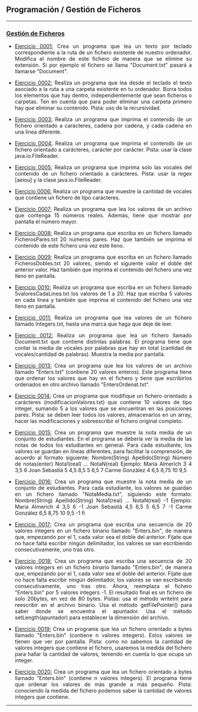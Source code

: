 <h2>Programación / Gestión de Ficheros</h2>
<hr/>

<div>
<h3><a href="https://github.com/sufigueroa87/dam/tree/main/programaci%C3%B3n/gesti%C3%B3n_ficheros">Gestión de Ficheros</a></h3>
<ul>
	<li>
   		<p align="justify"><a href="https://github.com/sufigueroa87/dam/tree/main/programaci%C3%B3n/gesti%C3%B3n_ficheros/ejercicio_0001">Ejercicio 0001:</a> 
	   		Crea un programa que lea un texto por teclado correspondiente a la ruta de un fichero existente de nuestro ordenador. Modifica el nombre de este fichero de manera que se elimine su extensión. Si por ejemplo el fichero se llama "Document.txt" pasará a llamarse "Document".
   		</p>
   	</li>
	<li>
   		<p align="justify"><a href="https://github.com/sufigueroa87/dam/tree/main/programaci%C3%B3n/gesti%C3%B3n_ficheros/ejercicio_0002">Ejercicio 0002:</a> 
	   		Realiza un programa que lea desde el teclado el texto asociado a la ruta a una carpeta existente en tu ordenador. Borra todos los elementos que hay dentro, independientemente que sean ficheros o carpetas. Ten en cuenta que para poder eliminar una carpeta primero hay que eliminar su contenido. Pista: uso de la recursividad.
   		</p>
   	</li>
	<li>
   		<p align="justify"><a href="https://github.com/sufigueroa87/dam/tree/main/programaci%C3%B3n/gesti%C3%B3n_ficheros/ejercicio_0003">Ejercicio 0003:</a> 
	   		Realiza un programa que imprima el contenido de un fichero orientado a carácteres, cadena por cadena, y cada cadena en una línea diferente.
   		</p>
   	</li>
	<li>
   		<p align="justify"><a href="https://github.com/sufigueroa87/dam/tree/main/programaci%C3%B3n/gesti%C3%B3n_ficheros/ejercicio_0004">Ejercicio 0004:</a> 
	   		Realiza un programa que imprima el contenido de un fichero orientado a carácteres, carácter por carácter. Pista: usar la clase java.io.FileReader.   	
   		</p>
   	</li>
	<li>
   		<p align="justify"><a href="https://github.com/sufigueroa87/dam/tree/main/programaci%C3%B3n/gesti%C3%B3n_ficheros/ejercicio_0005">Ejercicio 0005:</a> 
	   		Realiza un programa que imprima solo las vocales del contenido de un fichero orientado a carácteres. Pista: usar la regex [aeiou] y la clase java.io.FileReader.
   		</p>
   	</li>
	<li>
   		<p align="justify"><a href="https://github.com/sufigueroa87/dam/tree/main/programaci%C3%B3n/gesti%C3%B3n_ficheros/ejercicio_0006">Ejercicio 0006:</a> 
	   		Realiza un programa que muestre la cantidad de vocales que contiene un fichero de tipo carácteres.
   		</p>
   	</li>	
	<li>
   		<p align="justify"><a href="https://github.com/sufigueroa87/dam/tree/main/programaci%C3%B3n/gesti%C3%B3n_ficheros/ejercicio_0007">Ejercicio 0007:</a> 
   			Realiza un programa que lea los valores de un archivo que contenga 15 números reales. Además, tiene que mostrar por pantalla el número mayor.
   		</p>
   	</li>	
	<li>
   		<p align="justify"><a href="https://github.com/sufigueroa87/dam/tree/main/programaci%C3%B3n/gesti%C3%B3n_ficheros/ejercicio_0008">Ejercicio 0008:</a> 
   			Realiza un programa que escriba en un fichero llamado FicherosPares.txt 20 números pares. Haz que también se imprima el contenido de este fichero una vez esté lleno.
   		</p>
   	</li>	
	<li>
   		<p align="justify"><a href="https://github.com/sufigueroa87/dam/tree/main/programaci%C3%B3n/gesti%C3%B3n_ficheros/ejercicio_0009">Ejercicio 0009:</a> 
   			Realiza un programa que escriba en un fichero llamado FicherosDobles.txt 20 valores, siendo el siguiente valor el doble del anterior valor. Haz también que imprima el contenido del fichero una vez lleno en pantalla.
   		</p>
   	</li>	
	<li>
   		<p align="justify"><a href="https://github.com/sufigueroa87/dam/tree/main/programaci%C3%B3n/gesti%C3%B3n_ficheros/ejercicio_0010">Ejercicio 0010:</a> 
   			Realiza un programa que escriba en un fichero llamado 5valoresCadaLinea.txt los valores de 1 a 20. Haz que escriba 5 valores en cada línea y también que imprima el contenido del fichero una vez lleno en pantalla.
   		</p>
   	</li>
	<li>
   		<p align="justify"><a href="https://github.com/sufigueroa87/dam/tree/main/programaci%C3%B3n/gesti%C3%B3n_ficheros/ejercicio_0011">Ejercicio 0011:</a> 
   			Realiza un programa que lea valores de un fichero llamado Integers.txt, hasta una marca que haga que deje de leer.
   		</p>
   	</li>
	<li>
   		<p align="justify"><a href="https://github.com/sufigueroa87/dam/tree/main/programaci%C3%B3n/gesti%C3%B3n_ficheros/ejercicio_0012">Ejercicio 0012:</a> 
   			Realiza un programa que lea un fichero llamado Document.txt que contiene distintas palabras. El programa tiene que contar la media de vocales por palabras que hay en total (cantidad de vocales/cantidad de palabras). Muestra la media por pantalla.
   		</p>
   	</li>
	<li>
   		<p align="justify"><a href="https://github.com/sufigueroa87/dam/tree/main/programaci%C3%B3n/gesti%C3%B3n_ficheros/ejercicio_0013">Ejercicio 0013:</a> 
   			Crea un programa que lea los valores de un archivo llamado "Enters.txt" (contiene 20 valores enteros). Este programa tiene que ordenar los valores que hay en el fichero y tiene que escribirlos ordenados en otro archivo llamado "EntersOrdenat.txt".
   		</p>
   	</li>
	<li>
   		<p align="justify"><a href="https://github.com/sufigueroa87/dam/tree/main/programaci%C3%B3n/gesti%C3%B3n_ficheros/ejercicio_0014">Ejercicio 0014:</a> 
   			Crea un programa que modifique un fichero orientado a carácteres (modificacionValores.txt) que contiene 10 valores de tipo integer, sumando 5 a los valores que se encuentran en las posiciones pares. Pista: se deben leer todos los valores, almacenarlos en un array, hacer las modificaciones y sobreescribir el fichero original completo.
   		</p>
   	</li>
	<li>
   		<p align="justify"><a href="https://github.com/sufigueroa87/dam/tree/main/programaci%C3%B3n/gesti%C3%B3n_ficheros/ejercicio_0015">Ejercicio 0015:</a> 
   			Crea un programa que muestre la nota media de un conjunto de estudiantes. En el programa se debería ver la media de las notas de todos los estudiantes en general. Para cada estudiante, los valores se guardan en líneas diferentes, para facilitar la comprensión, de acuerdo al formato siguiente:
   			Nombre(String) Apellido(String) Número de notas(enter) Nota1(real) ... NotaN(real)
   			Ejemplo:
   			    Maria Almerich 3 4 3,5 6
    			    Joan Sebastià 5 4,5 8,5 5 6,5 7
    			    Carme Gonzàlez 4 6,5 8,75 10 9,5
   		</p>
   	</li>
	<li>
   		<p align="justify"><a href="https://github.com/sufigueroa87/dam/tree/main/programaci%C3%B3n/gesti%C3%B3n_ficheros/ejercicio_0016">Ejercicio 0016:</a> 
   			Crea un programa que muestre la nota media de un conjunto de estudiantes. Para cada estudiante, los valores se guardan en un fichero llamado "NotaMedia.txt", siguiendo este formato:
   			Nombre(String) Apellido(String) Nota1(real) ... NotaN(real) -1
   			Ejemplo:
   			    Maria Almerich 4 3,5 6 -1
    			    Joan Sebastià 4,5 8,5 5 6,5 7 -1
    			    Carme Gonzàlez 6,5 8,75 10 9,5 -1
    			    fi
   		</p>
   	</li>
	<li>
   		<p align="justify"><a href="https://github.com/sufigueroa87/dam/tree/main/programaci%C3%B3n/gesti%C3%B3n_ficheros/ejercicio_0017">Ejercicio 0017:</a> 
   			Crea un programa que escriba una secuencia de 20 valores integers en un fichero binario llamado "Enters.bin", de manera que, empezando por el 1, cada valor sea el doble del anterior. Fíjate que no hace falta escribir ningún delimitador, los valores se van escribiendo consecutivamente, uno tras otro.
   		</p>
   	</li>
	<li>
   		<p align="justify"><a href="https://github.com/sufigueroa87/dam/tree/main/programaci%C3%B3n/gesti%C3%B3n_ficheros/ejercicio_0018">Ejercicio 0018:</a> 
   			Crea un programa que escriba una secuencia de 20 valores integers en un fichero binario llamado "Enters.bin", de manera que, empezando por el 1, cada valor sea el doble del anterior. Fíjate que no hace falta escribir ningún delimitador, los valores se van escribiendo consecutivamente, uno tras otro.
   			Ahora, reemplaza el fichero "Enters.bin" por 5 valores integers -1. El resultado final es un fichero de solo 20bytes, en vez de 80 bytes. Pistas: usa el método writeInt para reescribir en el archivo binario. Usa el método getFilePointer() para saber donde se encuentra el apuntador. Usa el método setLength(apuntador) para establecer la dimensión del archivo.
   		</p>
   	</li>
	<li>
   		<p align="justify"><a href="https://github.com/sufigueroa87/dam/tree/main/programaci%C3%B3n/gesti%C3%B3n_ficheros/ejercicio_0019">Ejercicio 0019:</a> 
   			Crea un programa que lea un fichero orientado a bytes llamado "Enters.bin" (contiene n valores integers). Estos valores se tienen que ver por pantalla. Pista: como no sabemos la cantidad de valores integers que contiene el fichero, usaremos la medida del fichero para hallar la cantidad de valores, teniendo en cuenta lo que ocupa un integer.
   		</p>
   	</li>
	<li>
   		<p align="justify"><a href="https://github.com/sufigueroa87/dam/tree/main/programaci%C3%B3n/gesti%C3%B3n_ficheros/ejercicio_0020">Ejercicio 0020:</a> 
   			Crea un programa que lea un fichero orientado a bytes llamado "Enters.bin" (contiene n valores integers). El programa tiene que ordenar los valores de más grande a más pequeño. Pista: conociendo la medida del fichero podemos saber la cantidad de valores integers que contiene.
   		</p>
   	</li>
</ul>
<hr/>
</div>
